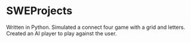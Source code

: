 # SWEProjects
Written in Python. Simulated a connect four game with a grid and letters. Created an AI player to play against the user.
